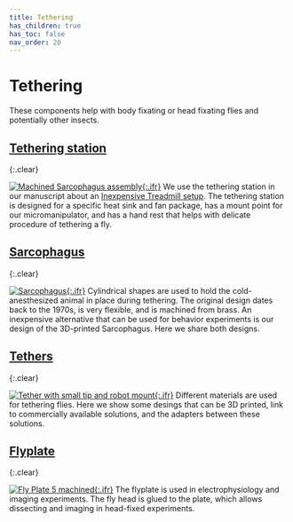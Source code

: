 ```yaml
---
title: Tethering
has_children: true
has_toc: false
nav_order: 20
---
```


# Tethering

These components help with body fixating or head fixating flies and potentially other insects.

## [Tethering station]({{site.baseurl}}/tether/station)
{:.clear}

[![Machined Sarcophagus assembly]({{site.baseurl}}/assets/img/Tethering/Tethering-Station/Tethering-Station_cut_simplified.png){:.ifr}]({{site.baseurl}}/tether/station)
We use the tethering station in our manuscript about an [Inexpensive Treadmill setup]({{site.baseurl}}/inexpensive-treadmill). The tethering station is designed for a specific heat sink and fan package, has a mount point for our micromanipulator, and has a hand rest that helps with delicate procedure of tethering a fly.

## [Sarcophagus]({{site.baseurl}}/tether/sarcophagus)
{:.clear}

[![Sarcophagus]({{site.baseurl}}/assets/img/Tethering/Sarcophagus/Sarcophagus_platform_15.png){:.ifr}]({{site.baseurl}}/tether/sarcophagus)
Cylindrical shapes are used to hold the cold-anesthesized animal in place during tethering. The original design dates back to the 1970s, is very flexible, and is machined from brass. An inexpensive alternative that can be used for behavior experiments is our design of the 3D-printed Sarcophagus. Here we share both designs.

## [Tethers]({{site.baseurl}}/tether/tethers)
{:.clear}

[![Tether with small tip and robot mount]({{site.baseurl}}/assets/img/Tethering/Tether_mount/Tether_holder_cone_tip-0.07.png){:.ifr}]({{site.baseurl}}/tether/tethers)
Different materials are used for tethering flies. Here we show some desings that can be 3D printed, link to commercially available solutions, and the adapters between these solutions.


## [Flyplate]({{site.baseurl}}/tether/flyplate)
{:.clear}

[![Fly Plate 5 machined]({{site.baseurl}}/assets/img/Tethering/Flyplate/Flyplate5.png){:.ifr}]({{site.baseurl}}/tether/flyplate)
The flyplate is used in electrophysiology and imaging experiments. The fly head is glued to the plate, which allows dissecting and imaging in head-fixed experiments.